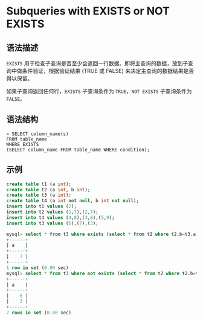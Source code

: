 # **Subqueries with EXISTS or NOT EXISTS**

## **语法描述**

`EXISTS` 用于检查子查询是否至少会返回一行数据。即将主查询的数据，放到子查询中做条件验证，根据验证结果 (TRUE 或 FALSE) 来决定主查询的数据结果是否得以保留。

如果子查询返回任何行，`EXISTS` 子查询条件为 `TRUE`，`NOT EXISTS` 子查询条件为 `FALSE`。

## **语法结构**

```
> SELECT column_name(s)
FROM table_name
WHERE EXISTS
(SELECT column_name FROM table_name WHERE condition);
```

## **示例**

```sql
create table t1 (a int);
create table t2 (a int, b int);
create table t3 (a int);
create table t4 (a int not null, b int not null);
insert into t1 values (2);
insert into t2 values (1,7),(2,7);
insert into t4 values (4,8),(3,8),(5,9);
insert into t3 values (6),(7),(3);

mysql> select * from t3 where exists (select * from t2 where t2.b=t3.a);
+------+
| a    |
+------+
|    7 |
+------+
1 row in set (0.00 sec)
mysql> select * from t3 where not exists (select * from t2 where t2.b=t3.a);
+------+
| a    |
+------+
|    6 |
|    3 |
+------+
2 rows in set (0.00 sec)
```
